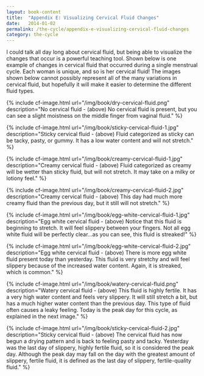 ```yaml
---
layout: book-content
title:  "Appendix E: Visualizing Cervical Fluid Changes"
date:   2014-01-02
permalink: /the-cycle/appendix-e-visualizing-cervical-fluid-changes
category: the-cycle
---
```


I could talk all day long about cervical fluid, but being able to visualize the changes that occur is a powerful teaching tool. Shown below is one example of changes in cervical fluid that occurred during a single menstrual cycle. Each woman is unique, and so is her cervical fluid! The images shown below cannot possibly represent all of the many variations in cervical fluid, but hopefully it will make it easier to determine the different fluid types.


{% include cf-image.html url="/img/book/dry-cervical-fluid.png" description="No cervical fluid - (above) No cervical fluid is present, but you can see a slight moistness on the middle finger from vaginal fluid." %}


{% include cf-image.html url="/img/book/sticky-cervical-fluid-1.jpg" description="Sticky cervical fluid - (above) Fluid categorized as sticky can be tacky, pasty, or gummy. It has a low water content and will not stretch." %}


{% include cf-image.html url="/img/book/creamy-cervical-fluid-1.jpg" description="Creamy cervical fluid - (above) Fluid categorized as creamy will be wetter than sticky fluid, but will not stretch. It may take on a milky or lotiony feel." %}


{% include cf-image.html url="/img/book/creamy-cervical-fluid-2.jpg" description="Creamy cervical fluid - (above) This day had much more creamy fluid than the previous day, but it still will not stretch." %}


{% include cf-image.html url="/img/book/egg-white-cervical-fluid-1.jpg" description="Egg white cervical fluid - (above) Notice that this fluid is beginning to stretch. It will feel slippery between your fingers. Not all egg white fluid will be perfectly clear...as you can see, this fluid is streaked!" %}


{% include cf-image.html url="/img/book/egg-white-cervical-fluid-2.jpg" description="Egg white cervical fluid - (above) There is more egg white fluid present today than yesterday. This fluid is very stretchy and will feel slippery because of the increased water content. Again, it is streaked, which is common." %}


{% include cf-image.html url="/img/book/watery-cervical-fluid.png" description="Watery cervical fluid - (above) This fluid is highly fertile. It has a very high water content and feels very slippery. It will still stretch a bit, but has a much higher water content than the previous day. This type of fluid often causes a leaky feeling. Today is the peak day for this cycle, as explained in the next image." %}


{% include cf-image.html url="/img/book/sticky-cervical-fluid-2.jpg" description="Sticky cervical fluid - (above) The cervical fluid has now begun a drying pattern and is back to feeling pasty and tacky. Yesterday was the last day of slippery, highly fertile fluid, so it is considered the peak day. Although the peak day may fall on the day with the greatest amount of slippery, fertile fluid, it is defined as the last day of slippery, fertile-quality fluid." %}